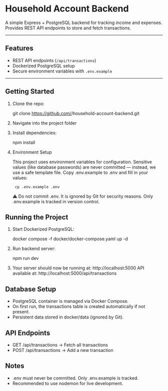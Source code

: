 # Household Account Backend

A simple Express + PostgreSQL backend for tracking income and expenses.  
Provides REST API endpoints to store and fetch transactions.

---

## Features
- REST API endpoints (`/api/transactions`)
- Dockerized PostgreSQL setup
- Secure environment variables with `.env.example`

---

## Getting Started

1. Clone the repo:

   git clone https://github.com/<your-username>/household-account-backend.git

2. Navigate into the project folder

3. Install dependencies:
   
    npm install

4. Environment Setup

    This project uses environment variables for configuration. Sensitive values (like database passwords) are never committed — instead, we use a safe template file. Copy .env.example to .env and fill in your values:
    
        cp .env.example .env

    ⚠️ Do not commit .env. It is ignored by Git for security reasons. Only .env.example is tracked in version control.

## Running the Project

1. Start Dockerized PostgreSQL:
    
    docker compose -f docker/docker-compose.yaml up -d

2. Run backend server:

   npm run dev

3. Your server should now be running at: http://localhost:5000
   API available at: http://localhost:5000/api/transactions

## Database Setup

- PostgreSQL container is managed via Docker Compose.
- On first run, the transactions table is created automatically if not present.
- Persistent data stored in docker/data (ignored by Git).

## API Endpoints

- GET /api/transactions → Fetch all transactions
- POST /api/transactions → Add a new transaction

## Notes

- .env must never be committed. Only .env.example is tracked.
- Recommended to use nodemon for live development.